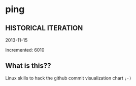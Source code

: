 # ping

## HISTORICAL ITERATION
2013-11-15

Incremented: 6010

## What is this?? 
Linux skills to hack the github commit visualization chart `;-)`
